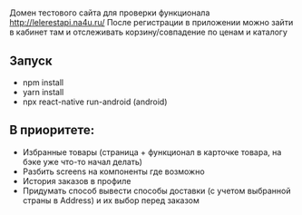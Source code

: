 #
Домен тестового сайта для проверки функционала
http://lelerestapi.na4u.ru/
После регистрации в приложении можно зайти в кабинет там и отслеживать корзину/совпадение по ценам и каталогу

## Запуск
- npm install
- yarn install
- npx react-native run-android  (android)

## В приоритете: 
- Избранные товары (страница + функционал в карточке товара, на бэке уже что-то начал делать)
- Разбить screens на компоненты где возможно
- История заказов в профиле
- Придумать способ вывести способы доставки (с учетом выбранной страны в Address) и их выбор перед заказом